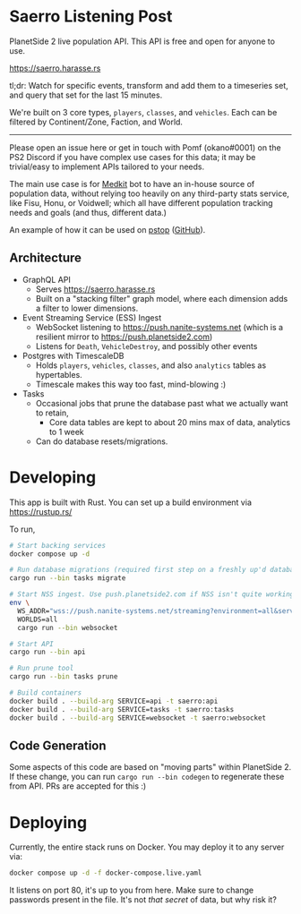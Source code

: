 # Saerro Listening Post

PlanetSide 2 live population API. This API is free and open for anyone to use.

https://saerro.harasse.rs

tl;dr: Watch for specific events, transform and add them to a timeseries set, and query that set for the last 15 minutes.

We're built on 3 core types, `players`, `classes`, and `vehicles`. Each can be filtered by Continent/Zone, Faction, and World.

---

Please open an issue here or get in touch with Pomf (okano#0001) on the PS2 Discord if you have complex use cases for this data; it may be trivial/easy to implement APIs tailored to your needs.

The main use case is for [Medkit](https://github.com/kayteh/medkit2) bot to have an in-house source of population data, without relying too heavily on any third-party stats service, like Fisu, Honu, or Voidwell; which all have different population tracking needs and goals (and thus, different data.)

An example of how it can be used on [pstop](https://pstop.harasse.rs) ([GitHub](https://github.com/genudine/pstop)).

## Architecture

- GraphQL API
  - Serves https://saerro.harasse.rs
  - Built on a "stacking filter" graph model, where each dimension adds a filter to lower dimensions.
- Event Streaming Service (ESS) Ingest
  - WebSocket listening to https://push.nanite-systems.net (which is a resilient mirror to https://push.planetside2.com)
  - Listens for `Death`, `VehicleDestroy`, and possibly other events
- Postgres with TimescaleDB
  - Holds `players`, `vehicles`, `classes`, and also `analytics` tables as hypertables.
  - Timescale makes this way too fast, mind-blowing :)
- Tasks
  - Occasional jobs that prune the database past what we actually want to retain,
    - Core data tables are kept to about 20 mins max of data, analytics to 1 week
  - Can do database resets/migrations.

# Developing

This app is built with Rust. You can set up a build environment via https://rustup.rs/

To run,

```sh
# Start backing services
docker compose up -d

# Run database migrations (required first step on a freshly up'd database)
cargo run --bin tasks migrate

# Start NSS ingest. Use push.planetside2.com if NSS isn't quite working...
env \
  WS_ADDR="wss://push.nanite-systems.net/streaming?environment=all&service-id=s:$SERVICE_ID" \
  WORLDS=all
  cargo run --bin websocket

# Start API
cargo run --bin api

# Run prune tool
cargo run --bin tasks prune

# Build containers
docker build . --build-arg SERVICE=api -t saerro:api
docker build . --build-arg SERVICE=tasks -t saerro:tasks
docker build . --build-arg SERVICE=websocket -t saerro:websocket
```

## Code Generation

Some aspects of this code are based on "moving parts" within PlanetSide 2. If these change, you can run `cargo run --bin codegen` to regenerate these from API. PRs are accepted for this :)

# Deploying

Currently, the entire stack runs on Docker. You may deploy it to any server via:

```sh
docker compose up -d -f docker-compose.live.yaml
```

It listens on port 80, it's up to you from here. Make sure to change passwords present in the file. It's not _that secret_ of data, but why risk it?
